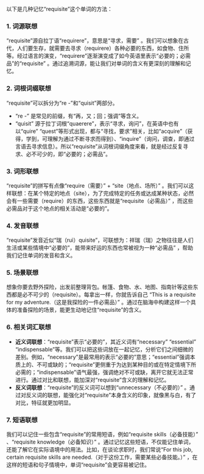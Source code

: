 以下是几种记忆“requisite”这个单词的方法：

### 1. 词源联想
“requisite”源自拉丁语“requirere”，意思是“寻求，需要” 。我们可以想象在古代，人们要生存，就需要去寻求（requirere）各种必要的东西，如食物、住所等。经过语言的演变，“requirere”逐渐演变成了如今英语里表示“必要的；必需品”的“requisite” 。通过追溯词源，能让我们对单词的含义有更深刻的理解和记忆。

### 2. 词根词缀联想
“requisite”可以拆分为“re -”和“quisit”两部分。
 - “re -” 是常见的前缀，有“再，又；回；强调”等含义。
 - “quisit” 源于拉丁词根“quaerere”，表示“寻求，询问”，在英语中也有以“quire” “quest”等形式出现，都与“寻找，要求”相关，比如“acquire”（获得，学到，可理解为通过不断寻求而得到）、“inquire”（询问，调查，即通过言语去寻求信息）。所以“requisite”从词根词缀角度来看，就是经过反复寻求、必不可少的，即“必要的；必需品”。

### 3. 词形联想
“requisite”的拼写有点像“require（需要）” + “site（地点、场所）” 。我们可以这样联想：在某个特定的地点（site），为了完成特定的任务或达成某种状态，必然会有一些需要（require）的东西，这些东西就是“requisite（必需品）” ，而这些必需品对于这个地点的相关活动是“必要的”。

### 4. 发音联想
“requisite”发音近似“瑞（ruì）quisite”，可联想为：祥瑞（瑞）之物往往是人们生活或某些情境中“必要的”，能带来好运的东西也常被视为一种“必需品” ，帮助我们记住单词的发音和含义。

### 5. 场景联想
想象你要去野外探险，出发前整理背包。帐篷、食物、水、地图、指南针等这些东西都是必不可少的（requisite）。每拿出一样，你就告诉自己 “This is a requisite for my adventure.（这是我探险的一件必需品）” 。通过在脑海中构建这样一个具体的准备探险的场景，能更生动地记住“requisite”的含义。

### 6. 相关词汇联想
 - **近义词联想**：“requisite”表示“必要的”，其近义词有“necessary” “essential” “indispensable”等。我们可以把这些词放在一起记忆，分析它们之间细微的差别。例如，“necessary”是最常用的表示“必要的”意思；“essential”强调本质上的、不可或缺的；“requisite”更侧重于为达到某种目的或在特定情境下所必需的；“indispensable”语气最强，强调绝对不可或缺，离开它就无法正常进行。通过对比和联想，能加深对“requisite”含义的理解和记忆。
 - **反义词联想**：“requisite”的反义词可以想到“unnecessary（不必要的）” 。通过对反义词的联想，能强化对“requisite”本身含义的印象，就像黑与白，有了对比，特征就更加明显。

### 7. 短语联想
我们可以记住一些包含“requisite”的常用短语，例如“requisite skills（必备技能）” 、“requisite knowledge（必备知识）” 。通过记忆这些短语，不仅能记住单词，还能了解它在实际语境中的用法。比如，在谈论求职时，我们常说“For this job, certain requisite skills are needed.（对于这份工作，需要某些必备技能。）” ，在这样的短语和句子情境中，单词“requisite”会更容易被记住。 